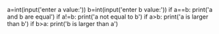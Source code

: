 a=int(input('enter a value:'))
b=int(input('enter b value:'))
if a==b:
    print('a and b are equal')
if a!=b:
    print('a not equal to b')
if a>b:
    print('a is larger than b')
if b>a:
    print('b is larger than a')
